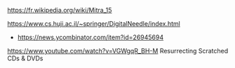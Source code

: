 https://fr.wikipedia.org/wiki/Mitra_15

https://www.cs.huji.ac.il/~springer/DigitalNeedle/index.html
* https://news.ycombinator.com/item?id=26945694


https://www.youtube.com/watch?v=VGWgqR_BH-M Resurrecting Scratched CDs & DVDs